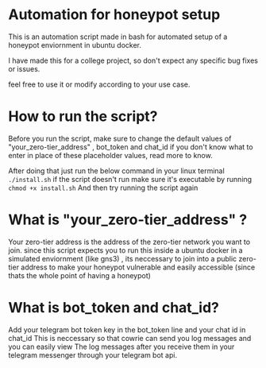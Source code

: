 # Automation for honeypot setup

This is an automation script made in bash for automated setup of a honeypot enviornment in ubuntu docker.

I have made this for a college project, so don't expect any specific bug fixes or issues.

feel free to use it or modify according to your use case.


# How to run the script?

Before you run the script, make sure to change the default values of "your_zero-tier_address" , bot_token and chat_id
if you don't know what to enter in place of these placeholder values, read more to know.

After doing that just run the below command  in your linux terminal
`./install.sh` 
if the script  doesn't run make sure it's executable by running
`chmod +x install.sh`
 And then try running the script again
 
# What is "your_zero-tier_address" ?

Your zero-tier address is the address of the zero-tier network you want to join.
since this script expects you to run this inside a ubuntu docker in a simulated enviornment (like gns3) ,
its neccessary to join into a public zero-tier address to make your honeypot vulnerable and easily accessible (since thats the whole point of having a honeypot)


# What is bot_token and chat_id?

Add your telegram bot token key in the bot_token line and your chat id in chat_id 
This is neccessary so that cowrie can send you  log messages  and you can easily view 
The log messages after you receive them in your telegram messenger through your telegram bot api. 


